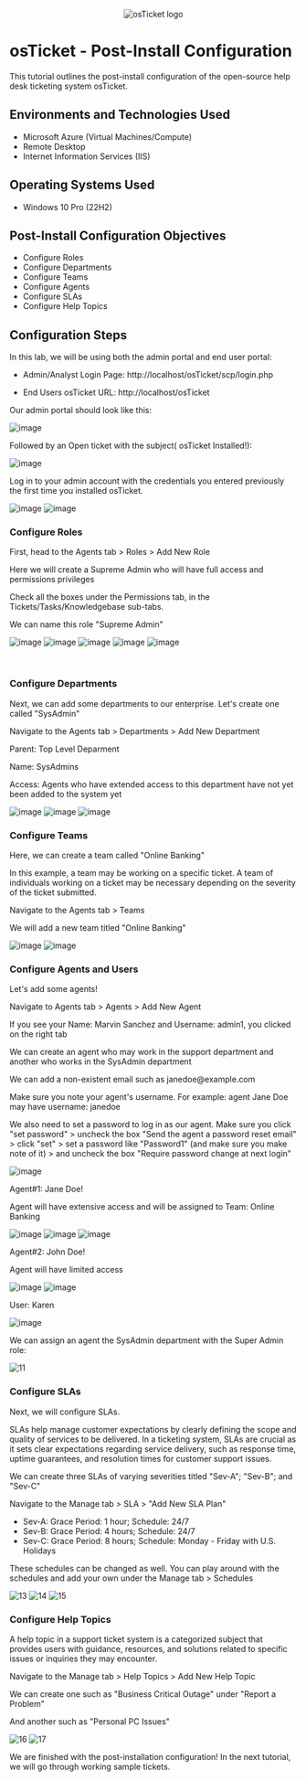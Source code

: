 <p align="center">
<img src="https://i.imgur.com/Clzj7Xs.png" alt="osTicket logo"/>
</p>

<h1>osTicket - Post-Install Configuration</h1>
This tutorial outlines the post-install configuration of the open-source help desk ticketing system osTicket.<br />

<h2>Environments and Technologies Used</h2>

- Microsoft Azure (Virtual Machines/Compute)
- Remote Desktop
- Internet Information Services (IIS)

<h2>Operating Systems Used </h2>

- Windows 10 Pro (22H2)

<h2>Post-Install Configuration Objectives</h2>

- Configure Roles
- Configure Departments
- Configure Teams
- Configure Agents
- Configure SLAs
- Configure Help Topics

<h2>Configuration Steps</h2>
<p>
In this lab, we will be using both the admin portal and end user portal:</p>

- Admin/Analyst Login Page:
http://localhost/osTicket/scp/login.php 

- End Users osTicket URL:
http://localhost/osTicket 

Our admin portal should look like this:

![image](https://github.com/user-attachments/assets/4a56dd1f-ae93-4a81-a368-cdabf979e338)

Followed by an Open ticket with the subject( osTicket Installed!):

![image](https://github.com/user-attachments/assets/a906de3a-fc7c-4ea3-be62-f76a1df7eb20)

<p>Log in to your admin account with the credentials you entered previously the first time you installed osTicket.</p>

![image](https://github.com/user-attachments/assets/d92102cc-6eb1-4748-9647-52b3039df655)
![image](https://github.com/user-attachments/assets/0e762d13-48a4-46be-95ba-47e8d12b0d27)







<h3>Configure Roles</h3>
<p>First, head to the Agents tab > Roles > Add New Role</p>
<p>Here we will create a Supreme Admin who will have full access and permissions privileges</p>
<p>Check all the boxes under the Permissions tab, in the Tickets/Tasks/Knowledgebase sub-tabs.</p>
We can name this role "Supreme Admin"

![image](https://github.com/user-attachments/assets/c31ea18f-7019-452c-bc4d-bdc1eb1d102f)
![image](https://github.com/user-attachments/assets/ae921faa-e918-49c8-a551-e3f690d392a6)
![image](https://github.com/user-attachments/assets/3d0dcca9-d007-48e9-81a2-865b5e780d2e)
![image](https://github.com/user-attachments/assets/3614b95f-f867-4757-b2f0-01f910e2a4d8)
![image](https://github.com/user-attachments/assets/f0aa3547-7283-48e1-8847-3454d5cc9346)





<br />
<h3>Configure Departments</h3>
<p>Next, we can add some departments to our enterprise. Let's create one called "SysAdmin"</p>
<p>Navigate to the Agents tab > Departments > Add New Department</p>
<p>Parent: Top Level Deparment</p>
<p>Name: SysAdmins</p>
<p>Access: Agents who have extended access to this department have not yet been added to the system yet</p>


![image](https://github.com/user-attachments/assets/19641b1b-e7ab-4e91-9f90-8bb3887f14cd)
![image](https://github.com/user-attachments/assets/6f8a6c0d-6c1c-4b14-bcf9-c152389f34e7)
![image](https://github.com/user-attachments/assets/0031e072-3ab4-4941-af4d-e123f9ce0783)





<h3>Configure Teams</h3>
<p>Here, we can create a team called "Online Banking"</p>
<p>In this example, a team may be working on a specific ticket. A team of individuals working on a ticket may be necessary depending on the severity of the ticket submitted.</p>
<p>Navigate to the Agents tab > Teams </p>
<p>We will add a new team titled "Online Banking"</p>

![image](https://github.com/user-attachments/assets/5cffa9d6-1a1c-4914-bd2a-b5662cb29972)
![image](https://github.com/user-attachments/assets/9a9e270e-f8d4-4773-ad30-6a8eeb1d89b2)




<h3>Configure Agents and Users</h3>
<p>Let's add some agents!</p>
<p>Navigate to Agents tab > Agents > Add New Agent</p>
<p>If you see your Name: Marvin Sanchez and Username: admin1, you clicked on the right tab</p>
<p>We can create an agent who may work in the support department and another who works in the SysAdmin department</p>
<p>We can add a non-existent email such as janedoe@example.com</p>
<p>Make sure you note your agent's username. For example: agent Jane Doe may have username: janedoe</p>
<p>We also need to set a password to log in as our agent. Make sure you click "set password" > uncheck the box "Send the agent a password reset email" > click "set" >  set a password like "Password1" (and make sure you make note of it) > and uncheck the box "Require password change at next login"</p>

![image](https://github.com/user-attachments/assets/1d17df9e-bf3c-4a89-9bde-cb01056afb02)


<p>Agent#1: Jane Doe!</p>
<p>Agent will have extensive access and will be assigned to Team: Online Banking </p>

![image](https://github.com/user-attachments/assets/b17bb913-1e2d-4a3b-bae2-773f3fa998f7)
![image](https://github.com/user-attachments/assets/2d911e53-c028-408c-980c-d519f6a8e6e2)
![image](https://github.com/user-attachments/assets/6948c666-ee9e-40f6-a81e-37d87dfbf779)

<p> Agent#2: John Doe!</p>
<p> Agent will have limited access</p>

![image](https://github.com/user-attachments/assets/d960d4c4-f918-4cff-9472-7e5cf0f806cc)
![image](https://github.com/user-attachments/assets/7111799e-d2ea-4b99-8929-96547e323236)


<p> User: Karen</p>
<p> </p>

![image](https://github.com/user-attachments/assets/a57b7f98-754e-4b48-9176-fff42425e20d)










We can assign an agent the SysAdmin department with the Super Admin role:

![11](https://github.com/user-attachments/assets/dd4b7efe-9427-497b-ae66-8f47d796805d)

<h3>Configure SLAs</h3>
<p>Next, we will configure SLAs.</p>
<p>SLAs help manage customer expectations by clearly defining the scope and quality of services to be delivered. In a ticketing system, SLAs are crucial as it sets clear expectations regarding service delivery, such as response time, uptime guarantees, and resolution times for customer support issues.</p>
<p></p>We can create three SLAs of varying severities titled "Sev-A"; "Sev-B"; and "Sev-C"</p>
<p>Navigate to the Manage tab > SLA > "Add New SLA Plan"</p>

- Sev-A: Grace Period: 1 hour; Schedule: 24/7
- Sev-B: Grace Period: 4 hours; Schedule: 24/7
- Sev-C: Grace Period: 8 hours; Schedule: Monday - Friday with U.S. Holidays

<p>These schedules can be changed as well. You can play around with the schedules and add your own under the Manage tab > Schedules</p>

![13](https://github.com/user-attachments/assets/d8fcf3b7-4e08-4471-847d-bbffd45912fa)
![14](https://github.com/user-attachments/assets/c432e761-86d4-4c8a-b21f-0d40d8fd4cd9)
![15](https://github.com/user-attachments/assets/23407912-f862-4de7-a64e-21ca02044f2a)

<h3>Configure Help Topics</h3>
<p>A help topic in a support ticket system is a categorized subject that provides users with guidance, resources, and solutions related to specific issues or inquiries they may encounter.</p>
<p>Navigate to the Manage tab > Help Topics > Add New Help Topic</p>
<p>We can create one such as "Business Critical Outage" under "Report a Problem"</p>
And another such as "Personal PC Issues"

![16](https://github.com/user-attachments/assets/ba158600-cd9c-4409-8b43-b76bf950e286)
![17](https://github.com/user-attachments/assets/ea4597e8-a059-4521-8d55-c331c4bb73a1)

<p>We are finished with the post-installation configuration! In the next tutorial, we will go through working sample tickets.</p>


